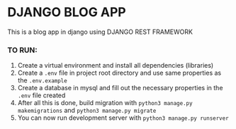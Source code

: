 # DJANGO BLOG APP
This is a blog app in django using DJANGO REST FRAMEWORK


### TO RUN:
1. Create a virtual environment and install all dependencies (libraries)
2. Create a `.env` file in project root directory and use same properties as the `.env.example`
3. Create a database in mysql and fill out the necessary properties in the `.env` file created
4. After all this is done, build migration with `python3 manage.py makemigrations` and `python3 manage.py migrate`
5. You can now run development server with `python3 manage.py runserver`
